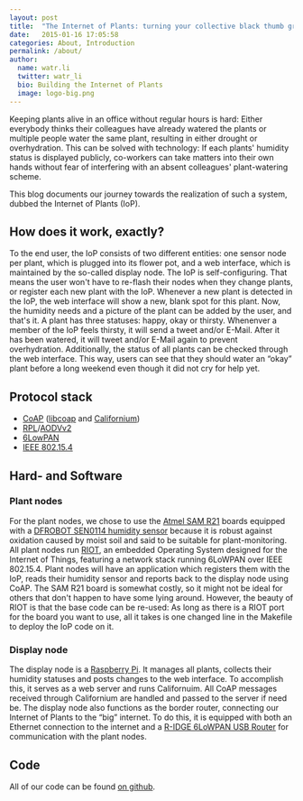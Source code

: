 ```yaml
---
layout: post
title:  "The Internet of Plants: turning your collective black thumb green"
date:   2015-01-16 17:05:58
categories: About, Introduction
permalink: /about/
author:
  name: watr.li
  twitter: watr_li
  bio: Building the Internet of Plants
  image: logo-big.png
---
```

Keeping plants alive in an office without regular hours is hard: Either everybody thinks their colleagues have already watered the plants or multiple people water the same plant, resulting in either drought or overhydration. This can be solved with technology: If each plants' humidity status is displayed publicly, co-workers can take matters into their own hands without fear of interfering with an absent colleagues' plant-watering scheme.

This blog documents our journey towards the realization of such a system, dubbed the Internet of Plants (IoP).

<!-- more -->

## How does it work, exactly?
To the end user, the IoP consists of two different entities: one sensor node per plant, which is plugged into its flower pot, and a web interface, which is maintained by the so-called display node. The IoP is self-configuring. That means the user won't have to re-flash their nodes when they change plants, or register each new plant with the IoP. Whenever a new plant is detected in the IoP, the web interface will show a new, blank spot for this plant. Now, the humidity needs and a picture of the plant can be added by the user, and that's it.
A plant has three statuses: happy, okay or thirsty. Whenenver a member of the IoP feels thirsty, it will send a tweet and/or E-Mail. After it has been watered, it will tweet and/or E-Mail again to prevent overhydration. Additionally, the status of all plants can be checked through the web interface. This way, users can see that they should water an “okay” plant before a long weekend even though it did not cry for help yet.

## Protocol stack
- [CoAP](http://coap.technology) ([libcoap](http://libcoap.sourceforge.net) and [Californium](https://eclipse.org/californium/))
- [RPL](https://tools.ietf.org/html/rfc6550)/[AODVv2](http://tools.ietf.org/html/draft-ietf-manet-aodvv2-06)
- [6LowPAN](http://en.wikipedia.org/wiki/6LoWPAN)
- [IEEE 802.15.4](http://en.wikipedia.org/wiki/IEEE_802.15.4)

## Hard- and Software

### Plant nodes
For the plant nodes, we chose to use the [Atmel SAM R21](http://www.atmel.com/tools/ATSAMR21-XPRO.aspx) boards equipped with a [DFROBOT SEN0114 humidity sensor](http://www.dfrobot.com/index.php?route=product/product&product_id=599) because it is robust against oxidation caused by moist soil and said to be suitable for plant-monitoring.
All plant nodes run [RIOT](http://riot-os.org/), an embedded Operating System designed for the Internet of Things, featuring a network stack running 6LoWPAN over IEEE 802.15.4. Plant nodes will have an application which registers them with the IoP, reads their humidity sensor and reports back to the display node using CoAP.
The SAM R21 board is somewhat costly, so it might not be ideal for others that don't happen to have some lying around. However, the beauty of RIOT is that the base code can be re-used: As long as there is a RIOT port for the board you want to use, all it takes is one changed line in the Makefile to deploy the IoP code on it.

### Display node
The display node is a [Raspberry Pi](http://www.raspberrypi.org). It manages all plants, collects their humidity statuses and posts changes to the web interface. To accomplish this, it serves as a web server and runs Californuim. All CoAP messages received through Californium are handled and passed to the server if need be.
The display node also functions as the border router, connecting our Internet of Plants to the “big” internet. To do this, it is equipped with both an Ethernet connection to the internet and a [R-IDGE 6LoWPAN USB Router](http://rosand-tech.com/products/r-idge/prod.html) for communication with the plant nodes.

## Code
All of our code can be found [on github](https://github.com/watr-li).
